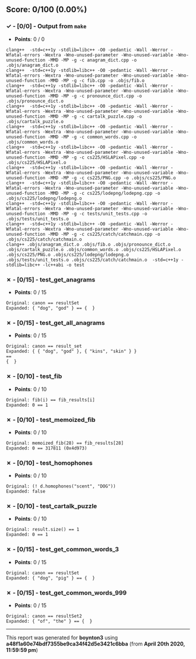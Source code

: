 


## Score: 0/100 (0.00%)


### ✓ - [0/0] - Output from `make`

- **Points**: 0 / 0


```
clang++  -std=c++1y -stdlib=libc++ -O0 -pedantic -Wall -Werror -Wfatal-errors -Wextra -Wno-unused-parameter -Wno-unused-variable -Wno-unused-function -MMD -MP -g -c anagram_dict.cpp -o .objs/anagram_dict.o
clang++  -std=c++1y -stdlib=libc++ -O0 -pedantic -Wall -Werror -Wfatal-errors -Wextra -Wno-unused-parameter -Wno-unused-variable -Wno-unused-function -MMD -MP -g -c fib.cpp -o .objs/fib.o
clang++  -std=c++1y -stdlib=libc++ -O0 -pedantic -Wall -Werror -Wfatal-errors -Wextra -Wno-unused-parameter -Wno-unused-variable -Wno-unused-function -MMD -MP -g -c pronounce_dict.cpp -o .objs/pronounce_dict.o
clang++  -std=c++1y -stdlib=libc++ -O0 -pedantic -Wall -Werror -Wfatal-errors -Wextra -Wno-unused-parameter -Wno-unused-variable -Wno-unused-function -MMD -MP -g -c cartalk_puzzle.cpp -o .objs/cartalk_puzzle.o
clang++  -std=c++1y -stdlib=libc++ -O0 -pedantic -Wall -Werror -Wfatal-errors -Wextra -Wno-unused-parameter -Wno-unused-variable -Wno-unused-function -MMD -MP -g -c common_words.cpp -o .objs/common_words.o
clang++  -std=c++1y -stdlib=libc++ -O0 -pedantic -Wall -Werror -Wfatal-errors -Wextra -Wno-unused-parameter -Wno-unused-variable -Wno-unused-function -MMD -MP -g -c cs225/HSLAPixel.cpp -o .objs/cs225/HSLAPixel.o
clang++  -std=c++1y -stdlib=libc++ -O0 -pedantic -Wall -Werror -Wfatal-errors -Wextra -Wno-unused-parameter -Wno-unused-variable -Wno-unused-function -MMD -MP -g -c cs225/PNG.cpp -o .objs/cs225/PNG.o
clang++  -std=c++1y -stdlib=libc++ -O0 -pedantic -Wall -Werror -Wfatal-errors -Wextra -Wno-unused-parameter -Wno-unused-variable -Wno-unused-function -MMD -MP -g -c cs225/lodepng/lodepng.cpp -o .objs/cs225/lodepng/lodepng.o
clang++  -std=c++1y -stdlib=libc++ -O0 -pedantic -Wall -Werror -Wfatal-errors -Wextra -Wno-unused-parameter -Wno-unused-variable -Wno-unused-function -MMD -MP -g -c tests/unit_tests.cpp -o .objs/tests/unit_tests.o
clang++  -std=c++1y -stdlib=libc++ -O0 -pedantic -Wall -Werror -Wfatal-errors -Wextra -Wno-unused-parameter -Wno-unused-variable -Wno-unused-function -MMD -MP -g -c cs225/catch/catchmain.cpp -o .objs/cs225/catch/catchmain.o
clang++ .objs/anagram_dict.o .objs/fib.o .objs/pronounce_dict.o .objs/cartalk_puzzle.o .objs/common_words.o .objs/cs225/HSLAPixel.o .objs/cs225/PNG.o .objs/cs225/lodepng/lodepng.o .objs/tests/unit_tests.o .objs/cs225/catch/catchmain.o  -std=c++1y -stdlib=libc++ -lc++abi -o test

```


### ✗ - [0/15] - test_get_anagrams

- **Points**: 0 / 15


```
Original: canon == resultSet
Expanded: { "dog", "god" } == {  }
```


### ✗ - [0/15] - test_get_all_anagrams

- **Points**: 0 / 15


```
Original: canon == result_set
Expanded: { { "dog", "god" }, { "kins", "skin" } }
==
{  }
```


### ✗ - [0/10] - test_fib

- **Points**: 0 / 10


```
Original: fib(i) == fib_results[i]
Expanded: 0 == 1
```


### ✗ - [0/10] - test_memoized_fib

- **Points**: 0 / 10


```
Original: memoized_fib(28) == fib_results[28]
Expanded: 0 == 317811 (0x4d973)
```


### ✗ - [0/10] - test_homophones

- **Points**: 0 / 10


```
Original: (! d.homophones("scent", "DOG"))
Expanded: false
```


### ✗ - [0/10] - test_cartalk_puzzle

- **Points**: 0 / 10


```
Original: result.size() == 1
Expanded: 0 == 1
```


### ✗ - [0/15] - test_get_common_words_3

- **Points**: 0 / 15


```
Original: canon == resultSet
Expanded: { "dog", "pig" } == {  }
```


### ✗ - [0/15] - test_get_common_words_999

- **Points**: 0 / 15


```
Original: canon == resultSet2
Expanded: { "of", "the" } == {  }
```


---

This report was generated for **boynton3** using **a48f1a60e74bdf7355be9ca34f42d5e3421c6bba** (from **April 20th 2020, 11:59:59 pm**)

